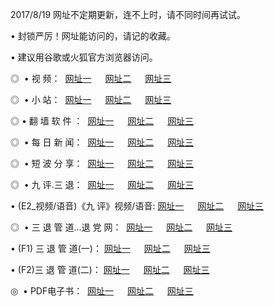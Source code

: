 2017/8/19 网址不定期更新，连不上时，请不同时间再试试。
<p>• 封锁严厉！网址能访问的，请记的收藏。
<p>• 建议用谷歌或火狐官方浏览器访问。
<p>◎   • 视 频： 
<a href="http://72.sdic.us/tv/" target="_blank">网址一</a> 　 
<a href="http://c.bnnd.bid/9018.html" target="_blank">网址二</a> 　 
<a href="http://c.bnnd.bid/9449.html" target="_blank">网址三</a></p>
<p>◎ </span>  •  小 站：  
<a href="http://72.sdic.us/" target="_blank">网址一</a> 　 
<a href="http://c.bnnd.bid/" target="_blank">网址二</a> 　 
<a href="http://c.bnnd.bid/read/" target="_blank">网址三</a></p>
<p>◎  • 翻 墙 软 件 ：  
<a href="http://72.sdic.us/ff/index.html" target="_blank">网址一</a> 　 
<a href="http://c.bnnd.bid/s/read/a1_nd.html" target="_blank">网址二</a> 　 
<a href="http://c.bnnd.bid/ff/index.html" target="_blank">网址三</a></p>
<p>◎ </span>  • 每 日 新 闻：  
<a href="http://72.sdic.us/day/index.html" target="_blank">网址一</a> 　 
<a href="http://c.bnnd.bid/day/" target="_blank">网址二</a> 　 
<a href="http://c.bnnd.bid/day/index.html" target="_blank">网址三</a></p>
<p>◎ </span>  • 短 波 分 享：  
<a href="http://72.sdic.us/h/index.html" target="_blank">网址一</a> 　 
<a href="http://c.bnnd.bid/h/" target="_blank">网址二</a> 　 
<a href="http://c.bnnd.bid/h/index.html" target="_blank">网址三</a></p>
<p>◎   • 九 评.三 退：  
<a href="http://72.sdic.us/t/index.html" target="_blank">网址一</a> 　 
<a href="http://c.bnnd.bid/v2/index.html" target="_blank">网址二</a> 　 
<a href="http://c.bnnd.bid/tt/index.html" target="_blank">网址三</a> 　</p>
<p>  • (E2_视频/语音)《九 评》视频/语音: 
<a href="http://c.bnnd.bid/7738.html" target="_blank">网址一</a> 　 
<a href="http://c.bnnd.bid/7614.html" target="_blank">网址二</a> 　 
<a href="http://c.bnnd.bid/7633.html" target="_blank">网址三</a></p>
<p>◎   • 三 退 管 道...退 党 网：  
<a href="http://72.sdic.us/go/td1.html" target="_blank">网址一</a> 　 
<a href="http://c.bnnd.bid/go/td2.html" target="_blank">网址二</a> 　 
<a href="http://c.bnnd.bid/go/td3.html" target="_blank">网址三</a></p>
<p>  • (F1) 三 退 管 道(一)： 
<a href="http://72.sdic.us/dd/" target="_blank">网址一</a> 　 
<a href="http://c.bnnd.bid/s/read/a1_tdx.html" target="_blank">网址二</a> 　 
<a href="http://c.bnnd.bid/dd/" target="_blank">网址三</a></p>
<p>  • (F2)三 退 管 道(二)： 
<a href="http://c.bnnd.bid/d/" target="_blank">网址一</a> 　 
<a href="http://c.bnnd.bid/d/" target="_blank">网址二</a> 　 
<a href="http://c.bnnd.bid/d/" target="_blank">网址三</a></p>
<p>◎   • PDF电子书：  
<a href="http://c.bnnd.bid/p/" target="_blank">网址一</a> 　 
<a href="http://c.bnnd.bid/p/" target="_blank">网址二</a> 　 
<a href="http://c.bnnd.bid/p/" target="_blank">网址三</a></p>